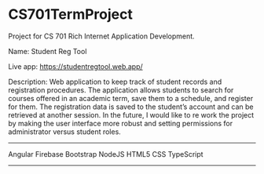 # CS701TermProject

Project for CS 701 Rich Internet Application Development. 

Name: Student Reg Tool

Live app: https://studentregtool.web.app/

Description: Web application to keep track of student records and registration procedures. The application allows students to search for courses offered in an academic term, save them to a schedule, and register for them. The registration data is saved to the student’s account and can be retrieved at another session. In the future, I would like to re work the project by making the user interface more robust and setting permissions for administrator versus student roles.

***
Angular
Firebase
Bootstrap
NodeJS
HTML5
CSS
TypeScript
***
